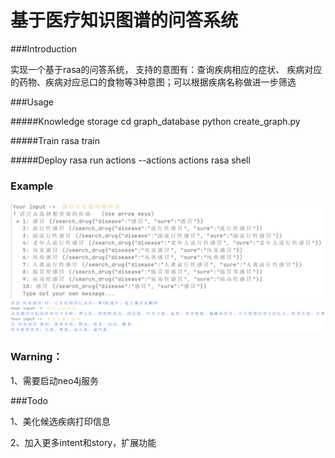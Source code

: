 # 基于医疗知识图谱的问答系统

###Introduction

实现一个基于rasa的问答系统， 支持的意图有：查询疾病相应的症状、
疾病对应的药物、疾病对应忌口的食物等3种意图；可以根据疾病名称做进一步筛选

###Usage

#####Knowledge storage
    cd graph_database
    python create_graph.py

#####Train
    rasa train

#####Deploy
    rasa run actions --actions actions
    rasa shell

### Example
![Image text](https://github.com/chk4991/Medical-QA/blob/master/pic/1.png)
![Image text](https://github.com/chk4991/Medical-QA/blob/master/pic/2.png)

### Warning：
1、需要启动neo4j服务

###Todo

1、美化候选疾病打印信息

2、加入更多intent和story，扩展功能
